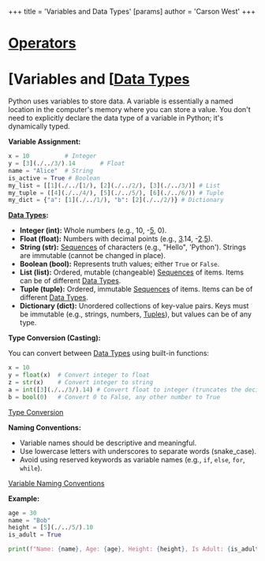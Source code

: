 +++
 title = 'Variables and Data Types'
[params]
	author = 'Carson West'
+++
# [Operators](./../operators/)
# [Variables and [[Data Types](./../variables-and-[[data-types/) 
Python uses variables to store data.  A variable is essentially a named location in the computer's memory where you can store a value.  You don't need to explicitly declare the data type of a variable in Python; it's dynamically typed.

**Variable Assignment:**

```python
x = 10          # Integer
y = [3](./../3/).14       # Float
name = "Alice"  # String
is_active = True # Boolean
my_list = [[1](./../[1/), [2](./../2/), [3](./../3/)] # List
my_tuple = ([4](./../4/), [5](./../5/), [6](./../6/)) # Tuple
my_dict = {"a": [1](./../1/), "b": [2](./../2/)} # Dictionary
```

**[Data Types](./../data-types/):**

* **Integer (int):** Whole numbers (e.g., 10, -[5](./../5/), 0).
* **Float (float):**  Numbers with decimal points (e.g., [3](./../3/).14, -[2](./../2/).[5](./../5/)).
* **String (str):** [Sequences](./../sequences/) of characters (e.g., "Hello", 'Python').  Strings are immutable (cannot be changed in place).
* **Boolean (bool):** Represents truth values; either `True` or `False`.
* **List (list):** Ordered, mutable (changeable) [Sequences](./../sequences/) of items.  Items can be of different [Data Types](./../data-types/).
* **Tuple (tuple):** Ordered, immutable [Sequences](./../sequences/) of items. Items can be of different [Data Types](./../data-types/).
* **Dictionary (dict):**  Unordered collections of key-value pairs.  Keys must be immutable (e.g., strings, numbers, [Tuples](./../tuples/)), but values can be of any type.


**Type Conversion (Casting):**

You can convert between [Data Types](./../data-types/) using built-in functions:

```python
x = 10
y = float(x)  # Convert integer to float
z = str(x)    # Convert integer to string
a = int([3](./../3/).14) # Convert float to integer (truncates the decimal part)
b = bool(0)   # Convert 0 to False, any other number to True
```

[Type Conversion](./../type-conversion/)

**Naming Conventions:**

* Variable names should be descriptive and meaningful.
* Use lowercase letters with underscores to separate words (snake_case).
* Avoid using reserved keywords as variable names (e.g., `if`, `else`, `for`, `while`).


[Variable Naming Conventions](./../variable-naming-conventions/)


**Example:**

```python
age = 30
name = "Bob"
height = [5](./../5/).10
is_adult = True

print(f"Name: {name}, Age: {age}, Height: {height}, Is Adult: {is_adult}")
```
